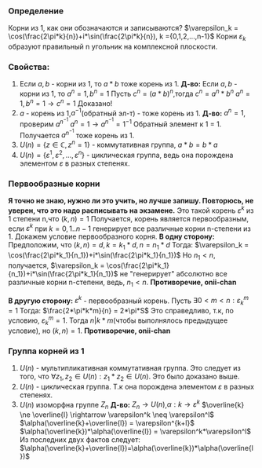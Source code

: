 ### **Определение**
Корни из 1, как они обозначаются и записываются?
$\varepsilon_k = \cos(\frac{2\pi*k}{n})+i*\sin(\frac{2\pi*k}{n}), k ={0,1,2,...,n-1}$
Корни $\varepsilon_k$ образуют правильный n угольник на комплексной плоскости.
### **Свойства:**
1)  Если $a,b$ - корни из 1, то $a*b$ тоже корень из 1.
**Д-во:**
Если $a,b$ - корни из 1, то $a^n=1,b^n=1$
Пусть $c^n = (a*b)^n$,тогда $c^n = a^n*b^n$
$a^n=1,b^n=1 \rightarrow c^n=1$
Доказано!
2) $a$ - корень из 1,$a^{-1}$(обратный эл-т) - тоже корень из 1.
**Д-во:**
$a^n=1$, проверим $a^{n^{-1}}$
$a^n=1 \rightarrow a^{n^{-1}}= 1^{-1}$
Обратный элемент к 1 = 1.
Получается $a^{n^{-1}}$ тоже корень из 1.
3) $U(n) = \{z \in \mathbb{C},z^n=1 \}$ - коммутативная группа, $a*b=b*a$
4) $U(n) = \{\varepsilon^1,\varepsilon^2,...,\varepsilon^{n}\}$ - циклическая группа, ведь она порождена элементом $\varepsilon$ в разных степенях.
### **Первообразные корни**
**Я точно не знаю, нужно ли это учить, но лучше запишу. Повторюсь, не уверен, что это надо расписывать на экзамене.**
Это такой корень $\varepsilon^k$ из 1 степени n,что $(k,n)=1$
Получается, корень является первообразным, если  $\varepsilon^k$ при $k=0,1..n-1$ генерирует все различные корни n-степени из 1.
Докажем условие первообразного корня.
**В одну сторону:**
Предположим, что $(k,n)=d,k=k_1*d,n=n_1*d$
Тогда:
$\varepsilon_k = \cos(\frac{2\pi*k_1}{n_1})+i*\sin(\frac{2\pi*k_1}{n_1})$
Но $n_1<n$, получается, $\varepsilon_k = \cos(\frac{2\pi*k_1}{n_1})+i*\sin(\frac{2\pi*k_1}{n_1})$ не "генерирует" абсолютно все различные корни n-степени, ведь, $n_1<n$.
**Противоречие, onii-chan**

**В другую сторону:**
$\varepsilon^k$ - первообразный корень. Пусть $\exists 0<m<n:\varepsilon^m_k=1$
Тогда: $\frac{2*\pi*k*m}{n} = 2*\pi*S$
Это справедливо, т.к, по условию, $\varepsilon^m_k=1$. Тогда $n|k*m$(чтобы выполнялось предыдущее условие), но $(k,n)=1$. 
**Противоречие, onii-chan**
### Группа корней из 1
1) $U(n)$ - мультипликативная коммутативная группа. Это следует из того, что $\forall z_1,z_2 \in U(n): z_1*z_2 \in U(n)$. Это было доказано выше.
2) $U(n)$ - циклическая группа. Т.к она порождена элементом $\varepsilon$ в разных степенях.
3) $U(n)$ изоморфна группе $Z_n$
**Д-во:**
$Z_n \rightarrow U(n)$,$\alpha:k \rightarrow \varepsilon^k$
$\overline{k} \ne \overline{l} \rightarrow \varepsilon^k \neq \varepsilon^l$
$\alpha(\overline{k}+\overline{l}) = \varepsilon^{k+l}$
$\alpha(\overline{k})*\alpha(\overline{l}) = \varepsilon^k*\varepsilon^l$
Из последних двух фактов следует:
$\alpha(\overline{k}+\overline{l})=\alpha(\overline{k})*\alpha(\overline{l})$